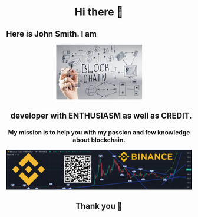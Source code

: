 
<div align="center">

  <h1> Hi there 🚀 </h1>
  
  <h2 align="left">Here is John Smith. I am</h2>

  ![Bitcoin to the Moon 🚀🌕📈 $BTC (Bitcoin) and Binance Coin ($BNB) will soon reach a new all-time high, let me explain why I think that Customizable Cryptocurrency Dashboard with Chart Candlestick Price Movement Volume Bull market bullish Trend](my_images/blockchain.jpg)
  
  <h2 align="right">developer with ENTHUSIASM as well as CREDIT.</h2>

  <h3>My mission is to help you with my passion and few knowledge about blockchain.</h3>
  
  ![Bitcoin to the Moon 🚀🌕📈 $BTC (Bitcoin) and Binance Coin ($BNB) will soon reach a new all-time high, let me explain why I think that Customizable Cryptocurrency Dashboard with Chart Candlestick Price Movement Volume Bull market bullish Trend](my_images/Binance_chart.png)

  <h2>Thank you 👋 </h2>
</div>
